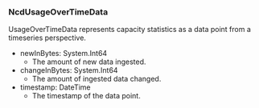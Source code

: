 ### NcdUsageOverTimeData
UsageOverTimeData represents capacity statistics as a data point from a
timeseries perspective.

- newInBytes: System.Int64
  - The amount of new data ingested.
- changeInBytes: System.Int64
  - The amount of ingested data changed.
- timestamp: DateTime
  - The timestamp of the data point.
